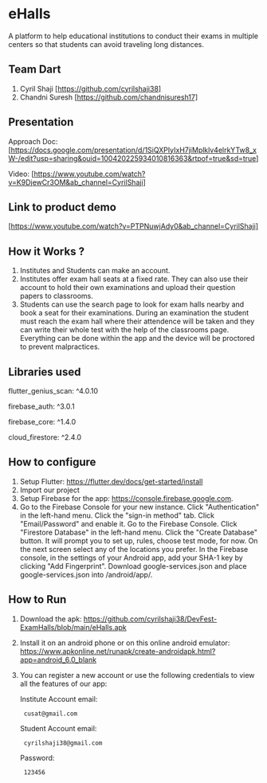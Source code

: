 # eHalls

A platform to help educational institutions to conduct their exams in multiple centers so that students can avoid traveling long distances.

## Team Dart

1. Cyril Shaji [https://github.com/cyrilshaji38]
2. Chandni Suresh [https://github.com/chandnisuresh17]

## Presentation

Approach Doc: [https://docs.google.com/presentation/d/1SiQXPIyIxH7jiMplklv4elrkYTw8_xW-/edit?usp=sharing&ouid=100420225934010816363&rtpof=true&sd=true]

Video: [https://www.youtube.com/watch?v=K9DjewCr3OM&ab_channel=CyrilShaji]

## Link to product demo

[https://www.youtube.com/watch?v=PTPNuwjAdy0&ab_channel=CyrilShaji]

## How it Works ?

1. Institutes and Students can make an account.
2. Institutes offer exam hall seats at a fixed rate. They can also use their account to hold their own examinations and upload their question papers to classrooms.
3. Students can use the search page to look for exam halls nearby and book a seat for their examinations. During an examination the student must reach the exam hall where their attendence will be taken and they can write their whole test with the help of the classrooms page. Everything can be done within the app and the device will be proctored to prevent malpractices.

## Libraries used

flutter_genius_scan: ^4.0.10

firebase_auth: ^3.0.1

firebase_core: ^1.4.0

cloud_firestore: ^2.4.0

## How to configure

1. Setup Flutter: https://flutter.dev/docs/get-started/install
2. Import our project
3. Setup Firebase for the app: https://console.firebase.google.com.
4. Go to the Firebase Console for your new instance. Click "Authentication" in the left-hand menu. Click the "sign-in method" tab. Click "Email/Password" and enable it.
   Go to the Firebase Console. Click "Firestore Database" in the left-hand menu. Click the "Create Database" button. It will prompt you to set up, rules, choose test mode, for now.
   On the next screen select any of the locations you prefer. In the Firebase console, in the settings of your Android app, add your SHA-1 key by clicking "Add Fingerprint". Download google-services.json and place google-services.json into /android/app/.

## How to Run
1. Download the apk: https://github.com/cyrilshaji38/DevFest-ExamHalls/blob/main/eHalls.apk
2. Install it on an android phone or on this online android emulator: https://www.apkonline.net/runapk/create-androidapk.html?app=android_6.0_blank
3. You can register a new account or use the following credentials to view all the features of our app:

   Institute Account email:

        cusat@gmail.com

   Student Account email:

        cyrilshaji38@gmail.com

   Password:

        123456
